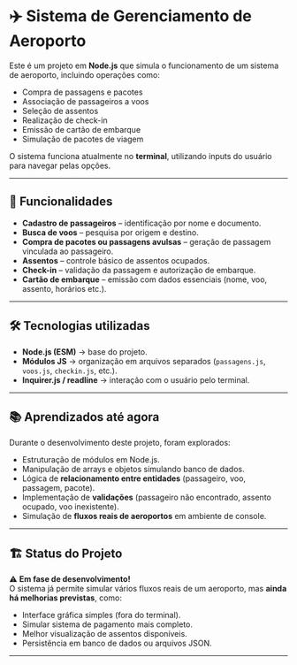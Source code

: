 # ✈️ Sistema de Gerenciamento de Aeroporto

Este é um projeto em **Node.js** que simula o funcionamento de um sistema de aeroporto, incluindo operações como:

- Compra de passagens e pacotes
- Associação de passageiros a voos
- Seleção de assentos
- Realização de check-in
- Emissão de cartão de embarque
- Simulação de pacotes de viagem

O sistema funciona atualmente no **terminal**, utilizando inputs do usuário para navegar pelas opções.

---

## 🚀 Funcionalidades

- **Cadastro de passageiros** – identificação por nome e documento.  
- **Busca de voos** – pesquisa por origem e destino.  
- **Compra de pacotes ou passagens avulsas** – geração de passagem vinculada ao passageiro.  
- **Assentos** – controle básico de assentos ocupados.  
- **Check-in** – validação da passagem e autorização de embarque.  
- **Cartão de embarque** – emissão com dados essenciais (nome, voo, assento, horários etc.).  

---

## 🛠️ Tecnologias utilizadas

- **Node.js (ESM)** → base do projeto.  
- **Módulos JS** → organização em arquivos separados (`passagens.js`, `voos.js`, `checkin.js`, etc.).  
- **Inquirer.js / readline** → interação com o usuário pelo terminal.   

---

## 📚 Aprendizados até agora

Durante o desenvolvimento deste projeto, foram explorados:

- Estruturação de módulos em Node.js.  
- Manipulação de arrays e objetos simulando banco de dados.  
- Lógica de **relacionamento entre entidades** (passageiro, voo, passagem, pacote).  
- Implementação de **validações** (passageiro não encontrado, assento ocupado, voo inexistente).  
- Simulação de **fluxos reais de aeroportos** em ambiente de console.  

---

## 🏗️ Status do Projeto

⚠️ **Em fase de desenvolvimento!**  
O sistema já permite simular vários fluxos reais de um aeroporto, mas **ainda há melhorias previstas**, como:

- Interface gráfica simples (fora do terminal).  
- Simular sistema de pagamento mais completo.  
- Melhor visualização de assentos disponíveis.  
- Persistência em banco de dados ou arquivos JSON.  

---

